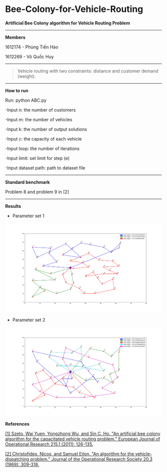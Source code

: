 # Bee-Colony-for-Vehicle-Routing
**Artificial Bee Colony algorithm for Vehicle Routing Problem**

---

**Members**

1612174 - Phùng Tiến Hào

1612269 - Võ Quốc Huy

---

> Vehicle routing with two constraints: distance and customer demand (weight).

---

**How to run**

<div class="text-white bg-blue mb-2">
  
Run: python ABC.py

-Input n: the number of customers

-Input m: the number of vehicles

-Input k: the number of output solutions

-Input c: the capacity of each vehicle

-Input loop: the number of iterations

-Input limit: set limit for step (e)

-Input dataset path: path to dataset file
</div>
  
---

**Standard benchmark** 

Problem 8 and problem 9 in [2]

---

**Results**

- Parameter set 1

![](images/50_5_10_8000_50000_50.png)

- Parameter set 2

![](images/50_5_20_8000_50000_50_0.1diff.png)


**References**

[[1] Szeto, Wai Yuen, Yongzhong Wu, and Sin C. Ho. "An artificial bee colony algorithm for the capacitated vehicle routing problem." European Journal of Operational Research 215.1 (2011): 126-135.](http://citeseerx.ist.psu.edu/viewdoc/download?doi=10.1.1.457.8027&rep=rep1&type=pdf) 

[[2] Christofides, Nicos, and Samuel Eilon. "An algorithm for the vehicle-dispatching problem." Journal of the Operational Research Society 20.3 (1969): 309-318.](https://link.springer.com/article/10.1057/jors.1969.75)
